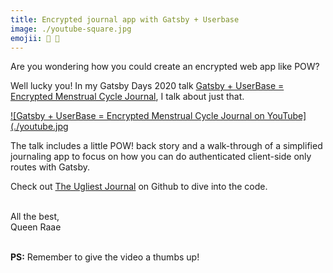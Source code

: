 ```yaml
---
title: Encrypted journal app with Gatsby + Userbase
image: ./youtube-square.jpg
emojii: 📔 🔐
---
```


Are you wondering how you could create an encrypted web app like POW?

Well lucky you! In my Gatsby Days 2020 talk [Gatsby + UserBase = Encrypted Menstrual Cycle Journal](https://www.youtube.com/watch?v=kKp7Syxyxnw), I talk about just that.

[![Gatsby + UserBase = Encrypted Menstrual Cycle Journal on YouTube](./youtube.jpg](https://www.youtube.com/watch?v=kKp7Syxyxnw)

The talk includes a little POW! back story and a walk-through of a simplified journaling app to focus on how you can do authenticated client-side only routes with Gatsby.

Check out [The Ugliest Journal](https://github.com/raae/gatsby-userbase-ugliest-journal) on Github to dive into the code.

&nbsp;  
All the best,  
Queen Raae

&nbsp;  
**PS:** Remember to give the video a thumbs up!
